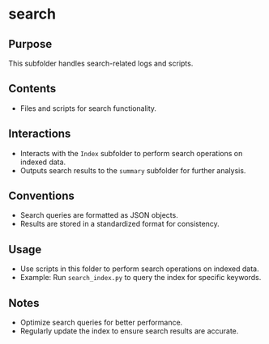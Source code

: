 # search

## Purpose
This subfolder handles search-related logs and scripts.

## Contents
- Files and scripts for search functionality.

## Interactions
- Interacts with the `Index` subfolder to perform search operations on indexed data.
- Outputs search results to the `summary` subfolder for further analysis.

## Conventions
- Search queries are formatted as JSON objects.
- Results are stored in a standardized format for consistency.

## Usage
- Use scripts in this folder to perform search operations on indexed data.
- Example: Run `search_index.py` to query the index for specific keywords.

## Notes
- Optimize search queries for better performance.
- Regularly update the index to ensure search results are accurate.
